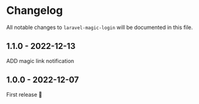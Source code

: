 # Changelog

All notable changes to `laravel-magic-login` will be documented in this file.

## 1.1.0 - 2022-12-13

ADD magic link notification

## 1.0.0 - 2022-12-07

First release 🚀
